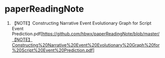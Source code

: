 # paperReadingNote
1. 【NOTE】Constructing Narrative Event Evolutionary Graph for Script Event Prediction.pdf[https://github.com/hbwx/paperReadingNote/blob/master/【NOTE】Constructing%20Narrative%20Event%20Evolutionary%20Graph%20for%20Script%20Event%20Prediction.pdf]
